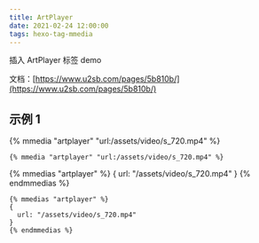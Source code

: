 ```yaml
---
title: ArtPlayer
date: 2021-02-24 12:00:00
tags: hexo-tag-mmedia
---
```


插入 ArtPlayer 标签 demo

<!-- more -->

文档：[https://www.u2sb.com/pages/5b810b/](https://www.u2sb.com/pages/5b810b/)

## 示例 1

{% mmedia "artplayer" "url:/assets/video/s_720.mp4" %}

```jinja
{% mmedia "artplayer" "url:/assets/video/s_720.mp4" %}
```

{% mmedias "artplayer" %}
{
url: "/assets/video/s_720.mp4"
}
{% endmmedias %}

```jinja
{% mmedias "artplayer" %}
{
  url: "/assets/video/s_720.mp4"
}
{% endmmedias %}
```
